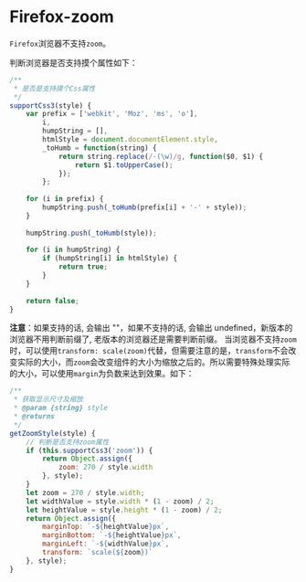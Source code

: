 <!--
 * @Author: tangdaoyong
 * @Date: 2021-04-14 14:38:37
 * @LastEditors: tangdaoyong
 * @LastEditTime: 2021-04-14 14:46:01
 * @Description: Firefox-zoom
-->
# Firefox-zoom

`Firefox`浏览器不支持`zoom`。

判断浏览器是否支持摸个属性如下：
```js
/**
 * 是否是支持摸个Css属性
 */
supportCss3(style) { 
    var prefix = ['webkit', 'Moz', 'ms', 'o'],
        i, 
        humpString = [], 
        htmlStyle = document.documentElement.style, 
        _toHumb = function(string) { 
            return string.replace(/-(\w)/g, function($0, $1) { 
                return $1.toUpperCase(); 
            }); 
        }; 
        
    for (i in prefix) {
        humpString.push(_toHumb(prefix[i] + '-' + style));
    } 
        
    humpString.push(_toHumb(style)); 
        
    for (i in humpString) {
        if (humpString[i] in htmlStyle) {
            return true;
        }
    }
        
    return false; 
}
```
**注意**：如果支持的话, 会输出 ""，如果不支持的话, 会输出 undefined，新版本的浏览器不用判断前缀了, 老版本的浏览器还是需要判断前缀。
当浏览器不支持`zoom`时，可以使用`transform: scale(zoom)`代替，但需要注意的是，`transform`不会改变实际的大小，而`zoom`会改变组件的大小为缩放之后的。所以需要特殊处理实际的大小，可以使用`margin`为负数来达到效果。如下：
```jsx
/**
 * 获取显示尺寸及缩放
 * @param {string} style 
 * @returns 
 */
getZoomStyle(style) {
    // 判断是否支持zoom属性
    if (this.supportCss3('zoom')) {
        return Object.assign({
            zoom: 270 / style.width
        }, style);
    }
    let zoom = 270 / style.width;
    let widthValue = style.width * (1 - zoom) / 2;
    let heightValue = style.height * (1 - zoom) / 2;
    return Object.assign({
        marginTop: `-${heightValue}px`,
        marginBottom: `-${heightValue}px`,
        marginLeft: `-${widthValue}px`,
        transform: `scale(${zoom})`
    }, style);
}
```